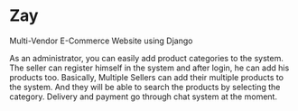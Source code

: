 # Zay

Multi-Vendor E-Commerce Website using Django

As an administrator, you can easily add product categories to the system. The seller can register himself in the system and after login, he can add his products too. Basically, Multiple Sellers can add their multiple products to the system. And they will be able to search the products by selecting the category. Delivery and payment go through chat system at the moment.
